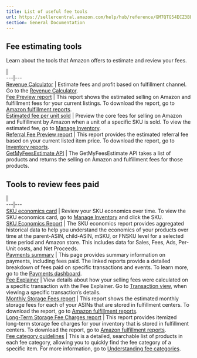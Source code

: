 ```yaml
---
title: List of useful fee tools
url: https://sellercentral.amazon.com/help/hub/reference/GM7QTG54ECZ3BEX8
section: General Documentation
---
```


## Fee estimating tools  
  
Learn about the tools that Amazon offers to estimate and review your fees.

|  
---|---  
[Revenue Calculator](/gp/help/GWYBC38TZGCUNRKW) | Estimate fees and profit based on fulfillment channel. Go to the [Revenue Calculator](/fba/revenuecalculator/index).  
[Fee Preview report](/gp/help/201115050) | This report shows the estimated selling on Amazon and fulfillment fees for your current listings. To download the report, go to [Amazon fulfillment reports](/gp/ssof/reports.html).  
[Estimated fee per unit sold](/gp/help/G200680700) | Preview the core fees for selling on Amazon and Fulfillment by Amazon when a unit of a specific SKU is sold. To view the estimated fee, go to [Manage Inventory](/inventory).  
[Referral Fee Preview report](/gp/help/G201631600) | This report provides the estimated referral fee based on your current listed item price. To download the report, go to [Inventory reports](/gp/item-manager/ezdpc/openPickup.html).  
[GetMyFeesEstimate API](https://docs.developer.amazonservices.com/en_US/products/Products_GetMyFeesEstimate.html) | The GetMyFeesEstimate API takes a list of products and returns the selling on Amazon and fulfillment fees for those products.  
  
## Tools to review fees paid

|  
---|---  
[SKU economics card](/gp/help/NG95QWKFKSAMYJV) | Review your SKU economics over time. To view the SKU economics card, go to [Manage Inventory](/inventory) and click the SKU.   
[SKU Economics Report](/sereport) | The SKU economics report provides aggregated historical data to help you understand the economics of your products over time at the parent-ASIN, child-ASIN, mSKU, or FNSKU level for a selected time period and Amazon store. This includes data for Sales, Fees, Ads, Per-Unit costs, and Net Proceeds.  
[Payments summary](/gp/help/G200913190) | This page provides summary information on payments, including fees paid. The linked reports provide a detailed breakdown of fees paid on specific transactions and events. To learn more, go to the [Payments dashboard](/gp/payments-account/settlement-summary.html).  
[Fee Explainer](/gp/help/201822160) | View details about how your selling fees were calculated on a specific transaction with the Fee Explainer. Go to [Transaction view](/gp/payments-account/view-transactions.html), when viewing a specific transaction’s details.  
[Monthly Storage Fees report](/gp/help/G202086720) | This report shows the estimated monthly storage fees for each of your ASINs that are stored in fulfillment centers. To download the report, go to [Amazon fulfillment reports](/gp/ssof/reports.html).  
[Long-Term Storage Fee Charges report](/gp/help/200725880) | This report provides itemized long-term storage fee charges for your inventory that is stored in fulfillment centers. To download the report, go to [Amazon fulfillment reports](/gp/ssof/reports.html).  
[Fee category guidelines](/gc/fee-category-guidelines?) | This is a detailed, searchable list of products in each fee category, allowing you to quickly find the fee category of a specific item. For more information, go to [Understanding fee categories](/gp/help/GNJSJ7GP26PD5XWJ). 

